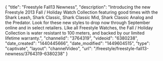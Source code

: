 {
    "title": "Freestyle Fall13 Newness",
    "description": "Introducing the new Freestyle 2013 Fall \/ Holiday Watch Collection featuring good times with the Shark Leash, Shark Classic, Shark Classic Mid, Shark Classic Analog and the Predator. Look for these new styles to drop now through September online and in select retailers. LIke all Freestyle Watches, the Fall \/ Holiday Collection is water resistant to 100 meters, and backed by our limited lifetime warranty.",
    "channelid": "3764319",
    "videoid": "6380238",
    "date_created": "1440445666",
    "date_modified": "1449604515",
    "type": "captivate",
    "layout": "channelVideo",
    "url": "\/freestyle\/freestyle-fall13-newness\/3764319-6380238"
}